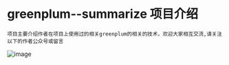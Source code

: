 # greenplum--summarize 项目介绍
	项目主要介绍作者在项目上使用过的相关greenplum的相关的技术，欢迎大家相互交流,请关注以下的作者公众号或留言
![image](https://github.com/xfg0218/greenplum--summarize/blob/master/images/wechat-images/wechat-images.png)
  
